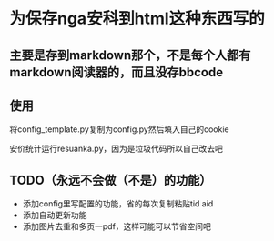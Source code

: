 # 为保存nga安科到html这种东西写的

## 主要是存到markdown那个，不是每个人都有markdown阅读器的，而且没存bbcode

## 使用
将config_template.py复制为config.py然后填入自己的cookie

安价统计运行resuanka.py，因为是垃圾代码所以自己改去吧

## TODO（永远不会做（不是）的功能）
- 添加config里写配置的功能，省的每次复制粘贴tid aid
- 添加自动更新功能
- 添加图片去重和多页一pdf，这样可能可以节省空间吧